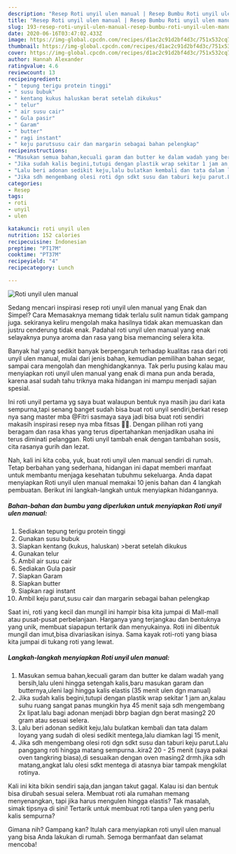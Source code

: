 ```yaml
---
description: "Resep Roti unyil ulen manual | Resep Bumbu Roti unyil ulen manual Yang Mudah Dan Praktis"
title: "Resep Roti unyil ulen manual | Resep Bumbu Roti unyil ulen manual Yang Mudah Dan Praktis"
slug: 193-resep-roti-unyil-ulen-manual-resep-bumbu-roti-unyil-ulen-manual-yang-mudah-dan-praktis
date: 2020-06-16T03:47:02.433Z
image: https://img-global.cpcdn.com/recipes/d1ac2c91d2bf4d3c/751x532cq70/roti-unyil-ulen-manual-foto-resep-utama.jpg
thumbnail: https://img-global.cpcdn.com/recipes/d1ac2c91d2bf4d3c/751x532cq70/roti-unyil-ulen-manual-foto-resep-utama.jpg
cover: https://img-global.cpcdn.com/recipes/d1ac2c91d2bf4d3c/751x532cq70/roti-unyil-ulen-manual-foto-resep-utama.jpg
author: Hannah Alexander
ratingvalue: 4.6
reviewcount: 13
recipeingredient:
- " tepung terigu protein tinggi"
- " susu bubuk"
- " kentang kukus haluskan berat setelah dikukus"
- " telur"
- " air susu cair"
- " Gula pasir"
- " Garam"
- " butter"
- " ragi instant"
- " keju parutsusu cair dan margarin sebagai bahan pelengkap"
recipeinstructions:
- "Masukan semua bahan,kecuali garam dan butter ke dalam wadah yang bersih,lalu uleni hingga setengah kalis,baru masukan garam dan butternya,uleni lagi hingga kalis elastis (35 menit ulen dgn manual)"
- "Jika sudah kalis begini,tutupi dengan plastik wrap sekitar 1 jam an,kalau suhu ruang sangat panas mungkin hya 45 menit saja sdh mengembang 2x lipat.lalu bagi adonan menjadi bbrp bagian dgn berat masing2 20 gram atau sesuai selera."
- "Lalu beri adonan sedikit keju,lalu bulatkan kembali dan tata dalam loyang yang sudah di olesi sedikit mentega,lalu diamkan lagi 15 menit,"
- "Jika sdh mengembang olesi roti dgn sdkt susu dan taburi keju parut.Lalu panggang roti hingga matang sempurna..kira2 20 - 25 menit (saya pakai oven tangkring biasa),di sesuaikan dengan oven masing2 drmh.jika sdh matang,angkat lalu olesi sdkt mentega di atasnya biar tampak mengkilat rotinya."
categories:
- Resep
tags:
- roti
- unyil
- ulen

katakunci: roti unyil ulen 
nutrition: 152 calories
recipecuisine: Indonesian
preptime: "PT17M"
cooktime: "PT37M"
recipeyield: "4"
recipecategory: Lunch

---
```



![Roti unyil ulen manual](https://img-global.cpcdn.com/recipes/d1ac2c91d2bf4d3c/751x532cq70/roti-unyil-ulen-manual-foto-resep-utama.jpg)

Sedang mencari inspirasi resep roti unyil ulen manual yang Enak dan Simpel? Cara Memasaknya memang tidak terlalu sulit namun tidak gampang juga. sekiranya keliru mengolah maka hasilnya tidak akan memuaskan dan justru cenderung tidak enak. Padahal roti unyil ulen manual yang enak selayaknya punya aroma dan rasa yang bisa memancing selera kita.

Banyak hal yang sedikit banyak berpengaruh terhadap kualitas rasa dari roti unyil ulen manual, mulai dari jenis bahan, kemudian pemilihan bahan segar, sampai cara mengolah dan menghidangkannya. Tak perlu pusing kalau mau menyiapkan roti unyil ulen manual yang enak di mana pun anda berada, karena asal sudah tahu triknya maka hidangan ini mampu menjadi sajian spesial.

Ini roti unyil pertama yg saya buat walaupun bentuk nya masih jau dari kata sempurna,tapi senang banget sudah bisa buat roti unyil sendiri,berkat resep nya sang master mba @Fitri sasmaya saya jadi bisa buat roti sendiri makasih inspirasi resep nya mba fitsas 🤗🤗. Dengan pilihan roti yang beragam dan rasa khas yang terus dipertahankan menjadikan usaha ini terus diminati pelanggan. Roti unyil tambah enak dengan tambahan sosis, cita rasanya gurih dan lezat.


Nah, kali ini kita coba, yuk, buat roti unyil ulen manual sendiri di rumah. Tetap berbahan yang sederhana, hidangan ini dapat memberi manfaat untuk membantu menjaga kesehatan tubuhmu sekeluarga. Anda dapat menyiapkan Roti unyil ulen manual memakai 10 jenis bahan dan 4 langkah pembuatan. Berikut ini langkah-langkah untuk menyiapkan hidangannya.

<!--inarticleads1-->

##### Bahan-bahan dan bumbu yang diperlukan untuk menyiapkan Roti unyil ulen manual:

1. Sediakan  tepung terigu protein tinggi
1. Gunakan  susu bubuk
1. Siapkan  kentang (kukus, haluskan) &gt;berat setelah dikukus
1. Gunakan  telur
1. Ambil  air susu cair
1. Sediakan  Gula pasir
1. Siapkan  Garam
1. Siapkan  butter
1. Siapkan  ragi instant
1. Ambil  keju parut,susu cair dan margarin sebagai bahan pelengkap


Saat ini, roti yang kecil dan mungil ini hampir bisa kita jumpai di Mall-mall atau pusat-pusat perbelanjaan. Harganya yang terjangkau dan bentuknya yang unik, membuat siapapun tertarik dan menyukainya. Roti ini dibentuk mungil dan imut,bisa divariasikan isinya. Sama kayak roti-roti yang biasa kita jumpai di tukang roti yang lewat. 

<!--inarticleads2-->

##### Langkah-langkah menyiapkan Roti unyil ulen manual:

1. Masukan semua bahan,kecuali garam dan butter ke dalam wadah yang bersih,lalu uleni hingga setengah kalis,baru masukan garam dan butternya,uleni lagi hingga kalis elastis (35 menit ulen dgn manual)
1. Jika sudah kalis begini,tutupi dengan plastik wrap sekitar 1 jam an,kalau suhu ruang sangat panas mungkin hya 45 menit saja sdh mengembang 2x lipat.lalu bagi adonan menjadi bbrp bagian dgn berat masing2 20 gram atau sesuai selera.
1. Lalu beri adonan sedikit keju,lalu bulatkan kembali dan tata dalam loyang yang sudah di olesi sedikit mentega,lalu diamkan lagi 15 menit,
1. Jika sdh mengembang olesi roti dgn sdkt susu dan taburi keju parut.Lalu panggang roti hingga matang sempurna..kira2 20 - 25 menit (saya pakai oven tangkring biasa),di sesuaikan dengan oven masing2 drmh.jika sdh matang,angkat lalu olesi sdkt mentega di atasnya biar tampak mengkilat rotinya.


Kali ini kita bikin sendiri saja,dan jangan takut gagal. Kalau isi dan bentuk bisa dirubah sesuai selera. Membuat roti ala rumahan memang menyenangkan, tapi jika harus mengulen hingga elastis? Tak masalah, simak tipsnya di sini! Tertarik untuk membuat roti tanpa ulen yang perlu kalis sempurna? 

Gimana nih? Gampang kan? Itulah cara menyiapkan roti unyil ulen manual yang bisa Anda lakukan di rumah. Semoga bermanfaat dan selamat mencoba!
